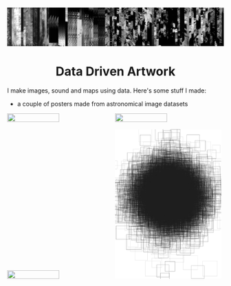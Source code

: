 ![](/banner.PNG)


<h1 align="center"> 
Data Driven Artwork
</h1>

I make images, sound and maps using data. Here's some stuff I made:

- a couple of posters made from astronomical image datasets

<img src="posterfinal.webp"  width="49%" height="20%"> <img src="sortgridnew.jpg"  width="49%" height="20%">

<img src="cloudeq.jpg"  width="49%" height="20%"> <img src="tarkos.PNG"  width="49%" height="20%">

